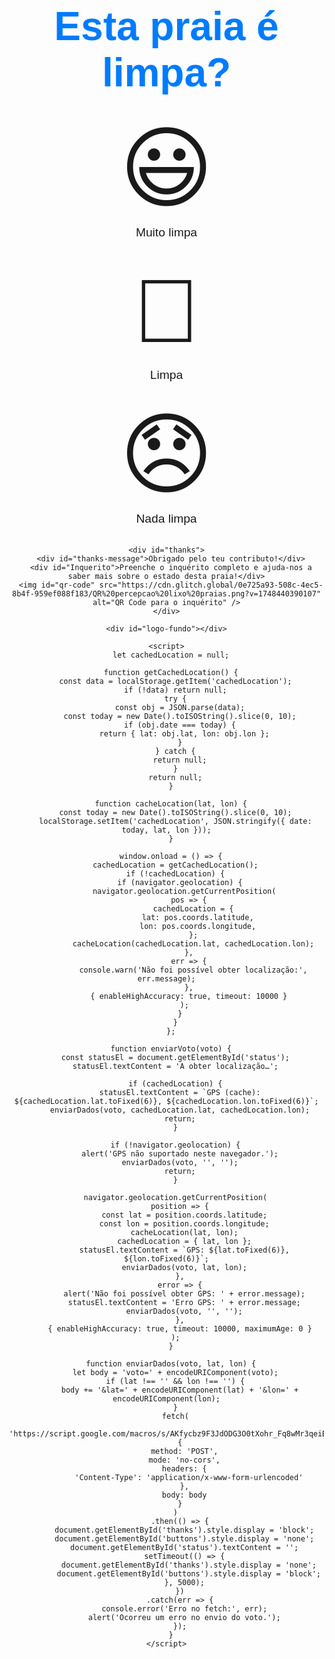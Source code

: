 <!DOCTYPE html>
<html lang="pt">
  <head>
    <meta charset="UTF-8" />
    <meta name="viewport" content="width=device-width, initial-scale=1" />
    <title>Avaliação da Praia</title>
    <style>
      body {
        font-family: sans-serif;
        text-align: center;
        padding: 4rem;
        margin: 0;
      }
      h1 {
        font-size: 4rem;
        color: #007BFF;
        margin-bottom: 1rem;
      }
      .vote-btn {
        font-size: 9rem;
        margin: 2rem;
        cursor: pointer;
      }
      .label {
        display: block;
        margin-top: 0.5rem;
        font-size: 1.2rem;
      }
      #thanks {
        display: none;
        margin-top: 2rem;
        font-size: 1.5rem;
      }
      #thanks-message {
        margin-bottom: 1rem;
      }
      #qr-code {
        width: 150px;
        height: 150px;
        margin: 1rem auto;
      }
      #logo-fundo {
        position: fixed;
        bottom: 1px;
        left: 50%;
        transform: translateX(-50%);
        width: 350px;
        height: 350px;
        background-image: url('https://cdn.glitch.global/0e725a93-508c-4ec5-8b4f-959ef088f183/logo.png?v=1748093603467');
        background-repeat: no-repeat;
        background-size: contain;
        background-position: center;
        pointer-events: none;
        z-index: -1;
        background-color: white;
      }
      #status {
        margin-top: 1rem;
        font-size: 1rem;
        color: #333;
      }
    </style>
  </head>
  <body>
    <h1>Esta praia é limpa?</h1>
    <div id="buttons">
      <div onclick="enviarVoto(2)" class="vote-btn">😃<span class="label">Muito limpa</span></div>
      <div onclick="enviarVoto(1)" class="vote-btn">🙂<span class="label">Limpa</span></div>
      <div onclick="enviarVoto(0)" class="vote-btn">😞<span class="label">Nada limpa</span></div>
    </div>
    <div id="status"></div>

    <div id="thanks">
      <div id="thanks-message">Obrigado pelo teu contributo!</div>
      <div id="Inquerito">Preenche o inquérito completo e ajuda-nos a saber mais sobre o estado desta praia!</div>
      <img id="qr-code" src="https://cdn.glitch.global/0e725a93-508c-4ec5-8b4f-959ef088f183/QR%20percepcao%20lixo%20praias.png?v=1748440390107" alt="QR Code para o inquérito" />
    </div>

    <div id="logo-fundo"></div>

    <script>
      let cachedLocation = null;

      function getCachedLocation() {
        const data = localStorage.getItem('cachedLocation');
        if (!data) return null;
        try {
          const obj = JSON.parse(data);
          const today = new Date().toISOString().slice(0, 10);
          if (obj.date === today) {
            return { lat: obj.lat, lon: obj.lon };
          }
        } catch {
          return null;
        }
        return null;
      }

      function cacheLocation(lat, lon) {
        const today = new Date().toISOString().slice(0, 10);
        localStorage.setItem('cachedLocation', JSON.stringify({ date: today, lat, lon }));
      }

      window.onload = () => {
        cachedLocation = getCachedLocation();
        if (!cachedLocation) {
          if (navigator.geolocation) {
            navigator.geolocation.getCurrentPosition(
              pos => {
                cachedLocation = {
                  lat: pos.coords.latitude,
                  lon: pos.coords.longitude,
                };
                cacheLocation(cachedLocation.lat, cachedLocation.lon);
              },
              err => {
                console.warn('Não foi possível obter localização:', err.message);
              },
              { enableHighAccuracy: true, timeout: 10000 }
            );
          }
        }
      };

      function enviarVoto(voto) {
        const statusEl = document.getElementById('status');
        statusEl.textContent = 'A obter localização…';

        if (cachedLocation) {
          statusEl.textContent = `GPS (cache): ${cachedLocation.lat.toFixed(6)}, ${cachedLocation.lon.toFixed(6)}`;
          enviarDados(voto, cachedLocation.lat, cachedLocation.lon);
          return;
        }

        if (!navigator.geolocation) {
          alert('GPS não suportado neste navegador.');
          enviarDados(voto, '', '');
          return;
        }

        navigator.geolocation.getCurrentPosition(
          position => {
            const lat = position.coords.latitude;
            const lon = position.coords.longitude;
            cacheLocation(lat, lon);
            cachedLocation = { lat, lon };
            statusEl.textContent = `GPS: ${lat.toFixed(6)}, ${lon.toFixed(6)}`;
            enviarDados(voto, lat, lon);
          },
          error => {
            alert('Não foi possível obter GPS: ' + error.message);
            statusEl.textContent = 'Erro GPS: ' + error.message;
            enviarDados(voto, '', '');
          },
          { enableHighAccuracy: true, timeout: 10000, maximumAge: 0 }
        );
      }

      function enviarDados(voto, lat, lon) {
        let body = 'voto=' + encodeURIComponent(voto);
        if (lat !== '' && lon !== '') {
          body += '&lat=' + encodeURIComponent(lat) + '&lon=' + encodeURIComponent(lon);
        }
        fetch(
          'https://script.google.com/macros/s/AKfycbz9F3JdODG3O0tXohr_Fq8wMr3qeiBE2OKSK_FNYAUp4M7ynunzZC1WWiknExnzGLzO/exec',
          {
            method: 'POST',
            mode: 'no-cors',
            headers: {
              'Content-Type': 'application/x-www-form-urlencoded'
            },
            body: body
          }
        )
          .then(() => {
            document.getElementById('thanks').style.display = 'block';
            document.getElementById('buttons').style.display = 'none';
            document.getElementById('status').textContent = '';
            setTimeout(() => {
              document.getElementById('thanks').style.display = 'none';
              document.getElementById('buttons').style.display = 'block';
            }, 5000);
          })
          .catch(err => {
            console.error('Erro no fetch:', err);
            alert('Ocorreu um erro no envio do voto.');
          });
      }
    </script>
  </body>
</html>
